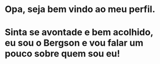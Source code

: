 # Opa, seja bem vindo ao meu perfil. 
# Sinta se avontade e bem acolhido, eu sou o Bergson e vou falar um pouco sobre quem sou eu!
